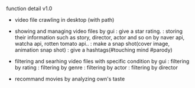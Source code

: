 function detail v1.0

- video file crawling in desktop (with path)

- showing and managing video files by gui 
   : give a star rating.
   : storing their information such as story, director, actor and so on by naver api, watcha api, rotten tomato api..
   : make a snap shot(cover image, animation snap shot)
   : give a hashtags(#touching mind #parody)
   
- filtering and searhing video files with specific condition by gui
   : filtering by rating
   : filtering by genre
   : filtering by actor
   : filtering by director
   
- recommand movies by analyzing own's taste
